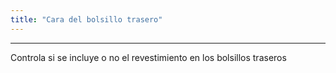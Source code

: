 ```yaml
---
title: "Cara del bolsillo trasero"
---
```


***

Controla si se incluye o no el revestimiento en los bolsillos traseros




